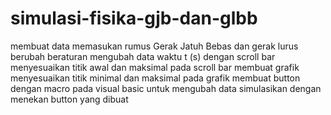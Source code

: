# simulasi-fisika-gjb-dan-glbb
membuat data
memasukan rumus Gerak Jatuh Bebas dan gerak lurus berubah beraturan
mengubah data waktu t (s) dengan scroll bar
menyesuaikan titik awal dan maksimal pada scroll bar 
membuat grafik
menyesuaikan titik minimal dan maksimal pada grafik
membuat button dengan macro pada visual basic untuk mengubah data
simulasikan dengan menekan button yang dibuat
